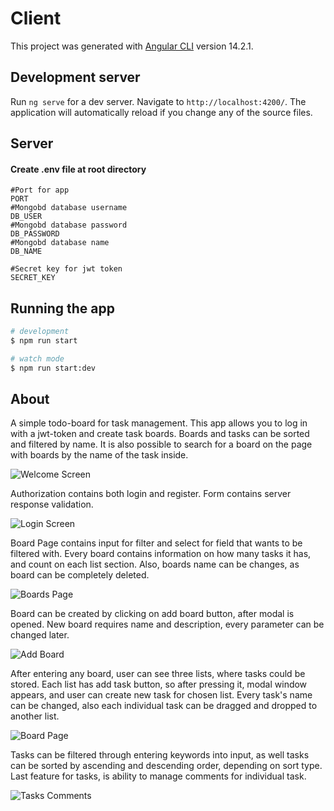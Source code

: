 # Client

This project was generated with [Angular CLI](https://github.com/angular/angular-cli) version 14.2.1.

## Development server

Run `ng serve` for a dev server. Navigate to `http://localhost:4200/`. The application will automatically reload if you change any of the source files.


## Server

#### Create .env file at root directory

```dotenv
#Port for app
PORT
#Mongobd database username
DB_USER
#Mongobd database password
DB_PASSWORD
#Mongobd database name
DB_NAME

#Secret key for jwt token
SECRET_KEY

```

## Running the app

```bash
# development
$ npm run start

# watch mode
$ npm run start:dev

```


## About

A simple todo-board for task management. This app allows you to log in with a jwt-token and create task boards. Boards and tasks can be sorted and filtered by name. It is also possible to search for a board on the page with boards by the name of the task inside.

![Welcome Screen](https://i.imgur.com/YgglFn7.png)

Authorization contains both login and register. Form contains server response validation.

![Login Screen](https://i.imgur.com/hb4UksF.png)

Board Page contains input for filter and select for field that  wants to be filtered with.
Every board contains information on how many tasks it has, and count on each list section. Also, boards name can be changes, as board can be completely deleted.

![Boards Page](https://i.imgur.com/ibpfVIL.png)

Board can be created by clicking on add board button, after modal is opened. New board requires name and description, every parameter can be changed later.

![Add Board](https://i.imgur.com/VvXO0NR.png)

After entering any board, user can see three lists, where tasks could be stored. Each list has add task button, so after pressing it, modal window appears, and user can create new task for chosen list. 
Every task's name can be changed, also each individual task can be dragged and dropped to another list.

![Board Page](https://i.imgur.com/c63UxOt.png)

Tasks can be filtered through entering keywords into input, as well tasks can be sorted by ascending and descending order, depending on sort type.
Last feature for tasks, is ability to manage comments for individual task.

![Tasks Comments](https://i.imgur.com/XcwD4ZW.png)



